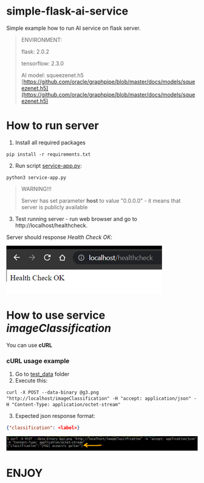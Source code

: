 # simple-flask-ai-service
Simple example how to run AI service on flask server.

> ENVIRONMENT:
> 
> flask: 2.0.2
> 
> tensorflow: 2.3.0
> 
> AI model: squeezenet.h5 [https://github.com/oracle/graphpipe/blob/master/docs/models/squeezenet.h5](https://github.com/oracle/graphpipe/blob/master/docs/models/squeezenet.h5)
 
# How to run server

1) Install all required packages
```commandline
pip install -r requirements.txt
```

2) Run script [service-app.py](./service-app.py):
```commandline
python3 service-app.py
```
> WARNING!!!
> 
> Server has set parameter **host** to value "0.0.0.0" - it means that server is publicly available
3) Test running server - run web browser and go to http://localhost/healthcheck.

Server should response *Health Check OK*:

![web_1.png](./assets/images/web_1.png "Web browser")

# How to use service *imageClassification*

You can use **cURL**

### cURL usage example
1) Go to [test_data](./test_data) folder
2) Execute this:
```commandline
curl -X POST --data-binary @g3.png "http://localhost/imageClassification" -H "accept: application/json" -H "Content-Type: application/octet-stream"
```
3) Expected json response format:
```json lines
{"classification": <label>}
```

![curl_1.png](./assets/images/curl_1.png "Curl example")

# ENJOY
